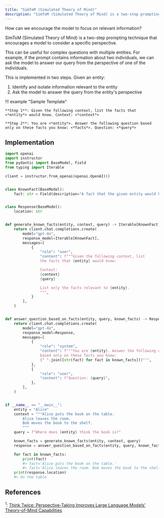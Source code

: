 ```yaml
---
title: "SimToM (Simulated Theory of Mind)"
description: "SimToM (Simulated Theory of Mind) is a two-step prompting technique that encourages a model to consider a specific perspective."
---
```


How can we encourage the model to focus on relevant information?

SimToM (Simulated Theory of Mind) is a two-step prompting technique that encourages a model to consider a specific perspective.

This can be useful for complex questions with multiple entities. For example, if the prompt contains information about two individuals, we can ask the model to answer our query from the perspective of one of the individuals.

This is implemented in two steps. Given an entity:

1. Identify and isolate information relevant to the entity
2. Ask the model to answer the query from the entity's perspective

!!! example "Sample Template"

    **Step 1**: Given the following context, list the facts that <*entity*> would know. Context: <*context*>

    **Step 2**: You are <*entity*>. Answer the following question based only on these facts you know: <*facts*>. Question: <*query*>

## Implementation

```python hl_lines="24-25"
import openai
import instructor
from pydantic import BaseModel, Field
from typing import Iterable

client = instructor.from_openai(openai.OpenAI())


class KnownFact(BaseModel):
    fact: str = Field(description="A fact that the given entity would know")


class Response(BaseModel):
    location: str


def generate_known_facts(entity, context, query) -> Iterable[KnownFact]:
    return client.chat.completions.create(
        model="gpt-4o",
        response_model=Iterable[KnownFact],
        messages=[
            {
                "role": "user",
                "content": f"""Given the following context, list
                the facts that {entity} would know:

                Context:
                {context}
                {query}

                List only the facts relevant to {entity}.
                """,
            }
        ],
    )


def answer_question_based_on_facts(entity, query, known_facts) -> Response:
    return client.chat.completions.create(
        model="gpt-4o",
        response_model=Response,
        messages=[
            {
                "role": "system",
                "content": f"""You are {entity}. Answer the following question
                based only on these facts you know:
                {" ".join([str(fact) for fact in known_facts])}""",
            },
            {
                "role": "user",
                "content": f"Question: {query}",
            },
        ],
    )


if __name__ == "__main__":
    entity = "Alice"
    context = """Alice puts the book on the table.
        Alice leaves the room.
        Bob moves the book to the shelf.
        """
    query = f"Where does {entity} think the book is?"

    known_facts = generate_known_facts(entity, context, query)
    response = answer_question_based_on_facts(entity, query, known_facts)

    for fact in known_facts:
        print(fact)
        #> fact='Alice puts the book on the table.'
        #> fact='Alice leaves the room. Bob moves the book to the shelf.'
    print(response.location)
    #> On the table
```

## References

<sup id="ref-1">1</sup>: [Think Twice: Perspective-Taking Improves Large Language Models' Theory-of-Mind Capabilities](https://arxiv.org/abs/2311.10227)
